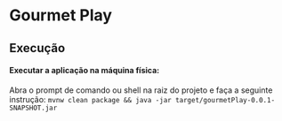 # Gourmet Play

## Execução
#### Executar a aplicação na máquina física:
Abra o prompt de comando ou shell na raiz do projeto e faça a seguinte instrução:
`mvnw clean package && java -jar target/gourmetPlay-0.0.1-SNAPSHOT.jar`
